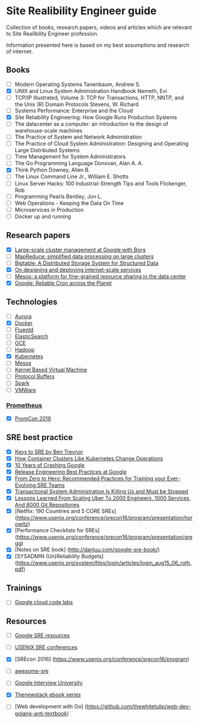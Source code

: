 # Site Realibility Engineer guide

Collection of books, research papers, videos and articles which are relevant to Site Realibility Engineer profession. 

Information presented here is based on my best assumptions and research of internet. 

## Books

- [ ] Modern Operating Systems Tanenbaum, Andrew S.
- [x] UNIX and Linux System Administration Handbook Nemeth, Evi
- [ ] TCP/IP Illustrated, Volume 3: TCP for Transactions, HTTP, NNTP, and the Unix (R) Domain Protocols Stevens, W. Richard
- [ ] Systems Performance: Enterprise and the Cloud
- [x] Site Reliability Engineering: How Google Runs Production Systems
- [ ] The datacenter as a computer: an introduction to the design of warehouse-scale machines
- [ ] The Practice of System and Network Administration
- [ ] The Practice of Cloud System Administration: Designing and Operating Large Distributed Systems
- [ ] Time Management for System Administrators
- [ ] The Go Programming Language Donovan, Alan A. A.
- [x] Think Python Downey, Allen B. 
- [ ] The Linux Command Line Jr., William E. Shotts
- [ ] Linux Server Hacks: 100 Industrial-Strength Tips and Tools Flickenger, Rob
- [ ] Programming Pearls Bentley, Jon L.
- [ ] Web Operations - Keeping the Data On Time
- [ ] Microservices in Production
- [ ] Docker up and running

## Research papers

- [x] [Large-scale cluster management at Google with Borg](http://static.googleusercontent.com/media/research.google.com/en//pubs/archive/43438.pdf)
- [ ] [MapReduce: simplified data processing on large clusters](https://static.googleusercontent.com/media/research.google.com/en//archive/mapreduce-osdi04.pdf)
- [ ] [Bigtable: A Distributed Storage System for Structured Data](http://static.googleusercontent.com/media/research.google.com/en//archive/bigtable-osdi06.pdf)
- [x] [On designing and deploying internet-scale services](https://www.usenix.org/legacy/event/lisa07/tech/full_papers/hamilton/hamilton_html/)
- [ ] [Mesos: a platform for fine-grained resource sharing in the data center](https://cs.stanford.edu/~matei/papers/2011/nsdi_mesos.pdf)
- [x] [Google: Reliable Cron across the Planet](https://queue.acm.org/detail.cfm?id=2745840)

## Technologies

- [ ] [Aurora](http://aurora.apache.org/)
- [x] [Docker](https://docs.docker.com/)
- [ ] [Fluentd](http://www.fluentd.org/)
- [ ] [ElasticSearch](https://www.elastic.co/products/elasticsearch)
- [ ] [GCE](https://cloud.google.com/compute/docs/)
- [ ] [Hadoop](http://hadoop.apache.org/)
- [x] [Kubernetes](http://kubernetes.io)
- [ ] [Mesos](http://mesos.apache.org/)
- [ ] [Kernel Based Virtual Machine](http://www.linux-kvm.org/page/Documents)
- [ ] [Protocol Buffers](https://developers.google.com/protocol-buffers/)
- [ ] [Spark](http://spark.apache.org/)
- [ ] [VMWare](http://www.vmware.com/products/vcloud-suite.html)

### [Prometheus](https://prometheus.io/)
- [x] [PromCon 2016](https://www.youtube.com/playlist?list=PLoz-W_CUquUlCq-Q0hy53TolAhaED9vmU)

## SRE best practice

- [x] [Keys to SRE by Ben Treynor](https://www.usenix.org/conference/srecon14/technical-sessions/presentation/keys-sre)
- [x] [How Container Clusters Like Kubernetes Change Operations](https://www.usenix.org/conference/srecon15europe/program/presentation/burns)
- [x] [10 Years of Crashing Google](https://www.usenix.org/conference/lisa15/conference-program/presentation/krishnan)
- [x] [Release Engineering Best Practices at Google](https://www.usenix.org/conference/lisa15/conference-program/presentation/mcnutt)
- [x] [From Zero to Hero: Recommended Practices for Training your Ever-Evolving SRE Teams](https://www.usenix.org/conference/srecon15/program/presentation/widdowson)
- [x] [Transactional System Administration Is Killing Us and Must be Stopped](https://www.usenix.org/conference/lisa15/conference-program/presentation/limoncelli)
- [x] [Lessons Learned From Scaling Uber To 2000 Engineers, 1000 Services, And 8000 Git Repositories](http://highscalability.com/blog/2016/10/12/lessons-learned-from-scaling-uber-to-2000-engineers-1000-ser.html)
- [x] [Netflix: 190 Countries and 5 CORE SREs] (https://www.usenix.org/conference/srecon16/program/presentation/horowitz)
- [x] [Performance Checklists for SREs] (https://www.usenix.org/conference/srecon16/program/presentation/gregg)
- [x] [Notes on SRE book] (http://danluu.com/google-sre-book/)
- [x] [SYSADMIN (Un)Reliability Budgets] (https://www.usenix.org/system/files/login/articles/login_aug15_06_roth.pdf)

## Trainings
- [ ] [Google cloud code labs](https://codelabs.developers.google.com/?cat=Cloud)


## Resources

- [ ] [Google SRE resources](https://landing.google.com/sre/resources.html)
- [ ] [USENIX SRE conferences](https://www.usenix.org/conferences/byname/925)
- [x] [SREcon 2016] (https://www.usenix.org/conference/srecon16/program)
- [ ] [awesome-sre](https://github.com/dastergon/awesome-sre)
- [ ] [Google Interview University](https://github.com/jwasham/google-interview-university)
- [x] [Thenewstack ebook series](http://thenewstack.io/ebookseries/)
- [ ] [Web development with Go] (https://github.com/thewhitetulip/web-dev-golang-anti-textbook)





